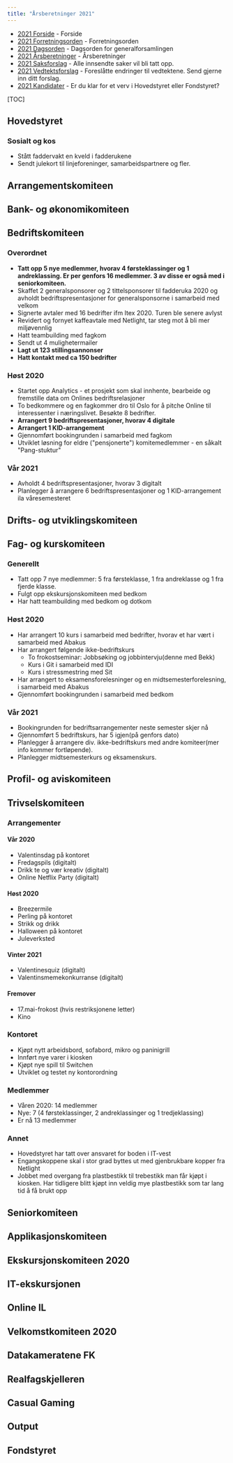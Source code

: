```yaml
---
title: "Årsberetninger 2021"
---
```


* [2021 Forside](/wiki/online/generalforsamlingen/genfors2021)   - Forside
* [2021 Forretningsorden](/wiki/online/generalforsamlingen/genfors2021/forretningsorden) - Forretningsorden
* [2021 Dagsorden](/wiki/online/generalforsamlingen/genfors2021/dagsorden) - Dagsorden for generalforsamlingen
* [2021 Årsberetninger](/wiki/online/generalforsamlingen/genfors2021/aarsberetninger) - Årsberetninger
* [2021 Saksforslag](/wiki/online/generalforsamlingen/genfors2021/saksforslag) - Alle innsendte saker vil bli tatt opp.
* [2021 Vedtektsforslag](/wiki/online/generalforsamlingen/genfors2021/vedtekstforslag) - Foreslåtte endringer til vedtektene. Send gjerne inn ditt forslag.
* [2021 Kandidater](/wiki/online/generalforsamlingen/genfors2021/valg) - Er du klar for et verv i Hovedstyret eller Fondstyret?


[TOC]

## Hovedstyret
### Sosialt og kos
- Stått faddervakt en kveld i fadderukene
- Sendt julekort til linjeforeninger, samarbeidspartnere og fler.

## Arrangementskomiteen  

## Bank- og økonomikomiteen

## Bedriftskomiteen
### Overordnet

- **Tatt opp 5 nye medlemmer, hvorav 4 førsteklassinger og 1 andreklassing. Er per genfors 16 medlemmer. 3 av disse er også med i seniorkomiteen.** 
- Skaffet 2 generalsponsorer og 2 tittelsponsorer til fadderuka 2020 og avholdt bedriftspresentasjoner for generalsponsorne i samarbeid med velkom
- Signerte avtaler med 16 bedrifter ifm Itex 2020. Turen ble senere avlyst
- Revidert og fornyet kaffeavtale med Netlight, tar steg mot å bli mer miljøvennlig
- Hatt teambuilding med fagkom
- Sendt ut 4 mulighetermailer
- **Lagt ut 123 stillingsannonser**
- **Hatt kontakt med ca 150 bedrifter**


### Høst 2020

- Startet opp Analytics - et prosjekt som skal innhente, bearbeide og fremstille data om Onlines bedriftsrelasjoner 
- To bedkommere og en fagkommer dro til Oslo for å pitche Online til interessenter i næringslivet. Besøkte 8 bedrifter. 
- **Arrangert 9 bedriftspresentasjoner, hvorav 4 digitale**
- **Arrangert 1 KID-arrangement**
- Gjennomført bookingrunden i samarbeid med fagkom
- Utviklet løsning for eldre ("pensjonerte") komitemedlemmer - en såkalt "Pang-stuktur"


### Vår 2021

- Avholdt 4 bedriftspresentasjoner, hvorav 3 digitalt
- Planlegger å arrangere 6 bedriftspresentasjoner og 1 KID-arrangement ila våresemesteret

## Drifts- og utviklingskomiteen

## Fag- og kurskomiteen

### Generellt
* Tatt opp 7 nye medlemmer: 5 fra førsteklasse, 1 fra andreklasse og 1 fra fjerde klasse.
* Fulgt opp ekskursjonskomiteen med bedkom
* Har hatt teambuilding med bedkom og dotkom

### Høst 2020
* Har arrangert 10 kurs i samarbeid med bedrifter, hvorav et har vært i samarbeid med Abakus
* Har arrangert følgende ikke-bedriftskurs
	* To frokostseminar: Jobbsøking og jobbintervju(denne med Bekk) 
	* Kurs i Git i samarbeid med IDI
	* Kurs i stressmestring med Sit
* Har arrangert to eksamensforelesninger og en midtsemesterforelesning, i samarbeid med Abakus
* Gjennomført bookingrunden i samarbeid med bedkom

### Vår 2021
* Bookingrunden for bedriftsarrangementer neste semester skjer nå
* Gjennomført 5 bedriftskurs, har 5 igjen(på genfors dato)
* Planlegger å arrangere div. ikke-bedriftskurs med andre komiteer(mer info kommer fortløpende).
* Planlegger midtsemesterkurs og eksamenskurs.

## Profil- og aviskomiteen

## Trivselskomiteen

### Arrangementer  

#### Vår 2020
- Valentinsdag på kontoret
- Fredagspils (digitalt)
- Drikk te og vær kreativ (digitalt)
- Online Netflix Party (digitalt)

#### Høst 2020
- Breezermile
- Perling på kontoret
- Strikk og drikk
- Halloween på kontoret
- Juleverksted

#### Vinter 2021
- Valentinesquiz (digitalt)
- Valentinsmemekonkurranse (digitalt)

#### Fremover  
- 17.mai-frokost (hvis restriksjonene letter)
- Kino

### Kontoret 
- Kjøpt nytt arbeidsbord, sofabord, mikro og paninigrill
- Innført nye varer i kiosken
- Kjøpt nye spill til Switchen
- Utviklet og testet ny kontorordning

### Medlemmer 
- Våren 2020: 14 medlemmer  
- Nye: 7 (4 førsteklassinger, 2 andreklassinger og 1 tredjeklassing) 
- Er nå 13 medlemmer

### Annet 
- Hovedstyret har tatt over ansvaret for boden i IT-vest
- Engangskoppene skal i stor grad byttes ut med gjenbrukbare kopper fra Netlight
- Jobbet med overgang fra plastbestikk til trebestikk man får kjøpt i kiosken. Har tidligere blitt kjøpt inn veldig mye plastbestikk som tar lang tid å få brukt opp

## Seniorkomiteen

## Applikasjonskomiteen

## Ekskursjonskomiteen 2020

## IT-ekskursjonen

## Online IL

## Velkomstkomiteen 2020

## Datakameratene FK

## Realfagskjelleren 

## Casual Gaming

## Output

## Fondstyret
